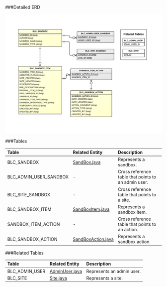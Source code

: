 

###Detailed ERD

[![Admin Change Sets Detail](images/dataModel/AdminChangeSetsDetailedERD.png)](images/dataModel/AdminChangeSetsDetailedERD.png)

###Tables

| Table               | Related Entity    | Description                                         |
|:--------------------|:------------------|:----------------------------------------------------|
|BLC_SANDBOX          | [SandBox.java](http://javadoc.broadleafcommerce.org/current/common/org/broadleafcommerce/common/sandbox/domain/SandBox.html)          | Represents a sandbox.  |
|BLC_ADMIN_USER_SANDBOX   | -      | Cross reference table that points to an admin user.  |
|BLC_SITE_SANDBOX     | -          | Cross reference table that points to a site.  |
|BLC_SANDBOX_ITEM     | [SandBoxItem.java](http://javadoc.broadleafcommerce.org/current/open-admin-platform/org/broadleafcommerce/openadmin/server/domain/SandBoxItem.html)          | Represents a sandbox item.  |
|SANDBOX_ITEM_ACTION  | -          | Cross reference table that points to an action.  |
|BLC_SANDBOX_ACTION   | [SandBoxAction.java](http://javadoc.broadleafcommerce.org/current/open-admin-platform/org/broadleafcommerce/openadmin/server/domain/SandBoxAction.html)          | Represents a sandbox action.  |

###Related Tables

| Table               | Related Entity    | Description                                         |
|:--------------------|:------------------|:----------------------------------------------------|
|BLC_ADMIN_USER       | [AdminUser.java](http://javadoc.broadleafcommerce.org/current/open-admin-platform/org/broadleafcommerce/openadmin/server/security/domain/AdminUser.html)          | Represents an admin user.  |
|BLC_SITE             | [Site.java](http://javadoc.broadleafcommerce.org/current/common/org/broadleafcommerce/common/site/domain/Site.html)         | Represents a site.  |
